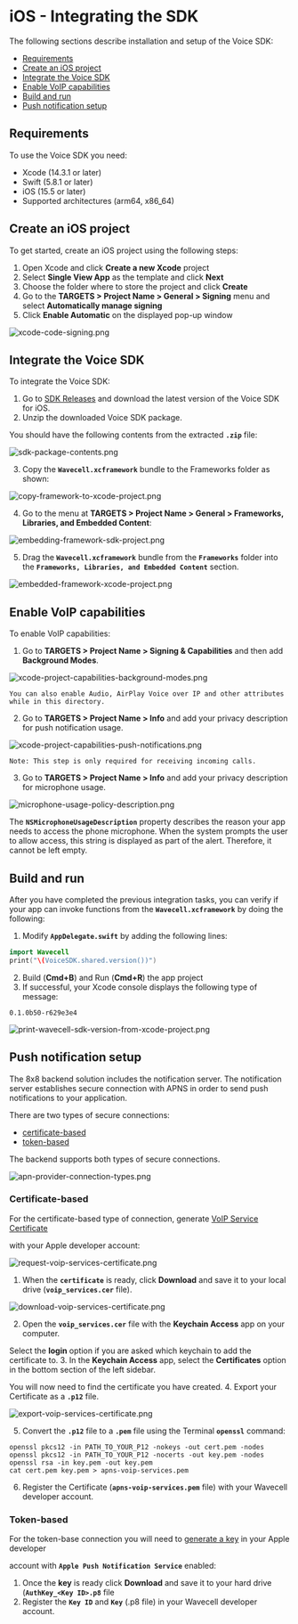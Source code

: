 # iOS - Integrating the SDK

The following sections describe installation and setup of the Voice SDK:

* [Requirements](#requirements)
* [Create an iOS project](#create-an-ios-project)
* [Integrate the Voice SDK](#integrate-the-voice-sdk)
* [Enable VoIP capabilities](#enable-voip-capabilities)
* [Build and run](#build-and-run)
* [Push notification setup](#push-notification-setup)

## Requirements

To use the Voice SDK you need:

* Xcode (14.3.1 or later)
* Swift (5.8.1 or later)
* iOS (15.5 or later)
* Supported architectures (arm64, x86_64)

## Create an iOS project

To get started, create an iOS project using the following steps:

1. Open Xcode and click **Create a new Xcode** project
2. Select **Single View App** as the template and click **Next**
3. Choose the folder where to store the project and click **Create**
4. Go to the **TARGETS > Project Name > General > Signing** menu and select **Automatically manage signing**
5. Click **Enable Automatic** on the displayed pop-up window

![](../images/378a054-1.png "xcode-code-signing.png")

## Integrate the Voice SDK

To integrate the Voice SDK:

1. Go to [SDK Releases](https://github.com/8x8/voice-sdk-releases-ios/releases) and download the latest version of the Voice SDK for iOS.
2. Unzip the downloaded Voice SDK package.

You should have the following contents from the extracted **`.zip`** file:

![](../images/ab862ba-sdk-package-contents.png "sdk-package-contents.png")

3. Copy the **`Wavecell.xcframework`** bundle to the Frameworks folder as shown:

![](../images/b63f1f8-copy-framework-to-xcode-project.png "copy-framework-to-xcode-project.png")

4. Go to the menu at **TARGETS > Project Name > General > Frameworks, Libraries, and Embedded Content**:

![](../images/f03284b-embedding-framework-sdk-project.png "embedding-framework-sdk-project.png")

5. Drag the **`Wavecell.xcframework`** bundle from the **`Frameworks`** folder into the **`Frameworks, Libraries, and Embedded Content`** section.

![](../images/40e0d75-embedded-framework-xcode-project.png "embedded-framework-xcode-project.png")

## Enable VoIP capabilities

To enable VoIP capabilities:

1. Go to **TARGETS > Project Name > Signing & Capabilities** and then add **Background Modes**.

![](../images/d8e4003-xcode-project-capabilities-background-modes.png "xcode-project-capabilities-background-modes.png")

```
You can also enable Audio, AirPlay Voice over IP and other attributes while in this directory.

```

2. Go to **TARGETS > Project Name > Info** and add your privacy description for push notification usage.

![](../images/e3da9bc-xcode-project-capabilities-push-notifications.png "xcode-project-capabilities-push-notifications.png")

```
Note: This step is only required for receiving incoming calls.

```

3. Go to **TARGETS > Project Name > Info** and add your privacy description for microphone usage.

![](../images/4f16d2e-microphone-usage-policy-description.png "microphone-usage-policy-description.png")  

  

The **`NSMicrophoneUsageDescription`** property describes the reason your app needs to access the phone microphone. When the system prompts the user to allow access, this string is displayed as part of the alert. Therefore, it cannot be left empty.

## Build and run

After you have completed the previous integration tasks, you can verify if your app can invoke functions from the **`Wavecell.xcframework`** by doing the following: 

1. Modify **`AppDelegate.swift`** by adding the following lines:

```swift
import Wavecell
print("\(VoiceSDK.shared.version())")

```
2. Build (**Cmd+B**) and Run (**Cmd+R**) the app project
3. If successful, your Xcode console displays the following type of message:

```
0.1.0b50-r629e3e4

```

![](../images/cadf8f6-print-wavecell-sdk-version-from-xcode-project.png "print-wavecell-sdk-version-from-xcode-project.png")

## Push notification setup

The 8x8 backend solution includes the notification server. The notification server establishes secure connection with APNS in order to send push notifications to your application.

There are two types of secure connections:

* [certificate-based](https://developer.apple.com/documentation/usernotifications/setting_up_a_remote_notification_server/establishing_a_certificate-based_connection_to_apns)
* [token-based](https://developer.apple.com/documentation/usernotifications/setting_up_a_remote_notification_server/establishing_a_token-based_connection_to_apns)

The backend supports both types of secure connections.

![](../images/77df3b8-apn-provider-connection-types.png "apn-provider-connection-types.png")

### Certificate-based

For the certificate-based type of connection, generate [VoIP Service Certificate](https://help.apple.com/developer-account/#/dev9249db258)  

with your Apple developer account:

![](../images/bc2a5f2-request-voip-services-certificate.png "request-voip-services-certificate.png")

1. When the **`certificate`** is ready, click **Download** and save it to your local drive (**`voip_services.cer`** file).

![](../images/0088a27-download-voip-services-certificate.png "download-voip-services-certificate.png")

2. Open the **`voip_services.cer`** file with the **Keychain Access** app on your computer. 

Select the **login** option if you are asked which keychain to add the certificate to.
3. In the **Keychain Access** app, select the **Certificates** option in the bottom section of the left sidebar. 

You will now need to find the certificate you have created.
4. Export your Certificate as a **`.p12`** file.

![](../images/b2ba882-export-voip-services-certificate.png "export-voip-services-certificate.png")

5. Convert the **`.p12`** file to a **`.pem`** file using the Terminal **`openssl`** command:

```
openssl pkcs12 -in PATH_TO_YOUR_P12 -nokeys -out cert.pem -nodes
openssl pkcs12 -in PATH_TO_YOUR_P12 -nocerts -out key.pem -nodes
openssl rsa -in key.pem -out key.pem
cat cert.pem key.pem > apns-voip-services.pem

```
6. Register the Certificate (**`apns-voip-services.pem`** file) with your Wavecell developer account.

### Token-based

For the token-base connection you will need to [generate a key](https://help.apple.com/developer-account/#/devcdfbb56a3) in your Apple developer  

account with **`Apple Push Notification Service`** enabled:

1. Once the **key** is ready click **Download** and save it to your hard drive (**`AuthKey_<Key ID>.p8`** file
2. Register the **`Key ID`** and **`Key`** (.p8 file) in your Wavecell developer account.
